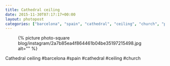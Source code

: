 ```yaml
---
title: Cathedral ceiling
date: 2015-11-30T07:17:17+00:00
layout: photopost
categories: ["barcelona", "spain", "cathedral", "ceiling", "church", "photos", "instagram"]
---
```


<figure class="photo photo--square">
  {% picture photo-square blog/instagram/2a7b85ea4f864461b04be35197215498.jpg alt="" %}
</figure>

Cathedral ceiling
#barcelona #spain #cathedral #ceiling #church
